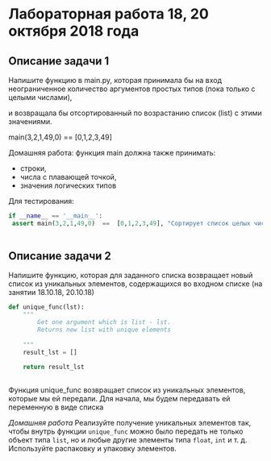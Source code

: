 # Лабораторная работа 18, 20 октября 2018 года

## Описание задачи 1

Напишите функцию в main.py, которая принимала бы на вход
неограниченное количество аргументов простых типов (пока только
с целыми числами),

и возвращала бы отсортированный по возрастанию список (list)
с этими значениями.

main(3,2,1,49,0)  ==  [0,1,2,3,49]

Домашняя работа: функция main должна также принимать:
 - строки,
 - числа с плавающей точкой,
 - значения логических типов
 
 Для тестирования: 
 
 ```python
if __name__ == '__main__':
  assert main(3,2,1,49,0)  ==  [0,1,2,3,49], "Сортирует список целых чисел"
  
```

## Описание задачи 2

Напишите функцию, которая для заданного списка возвращает новый список из уникальных элементов, 
содержащихся во входном списке (на занятии 18.10.18, 20.10.18)

```python
def unique_func(lst):
    """
        Get one argument which is list - lst.
        Returns new list with unique elements 
    
    """
    result_lst = []
    
    return result_lst
    
```

Функция unique_func возвращает список из уникальных элементов, 
которые мы ей передали. Для начала, мы будем передавать ей переменную в виде списка 

*Домашняя работа*
Реализуйте получение уникальных элементов так, 
чтобы внутрь функции ```unique_func``` можно было передать не только 
объект типа ```list```, но и любые другие элементы типа ```float```, ```int``` и т. д.
Используйте распаковку и упаковку элементов.